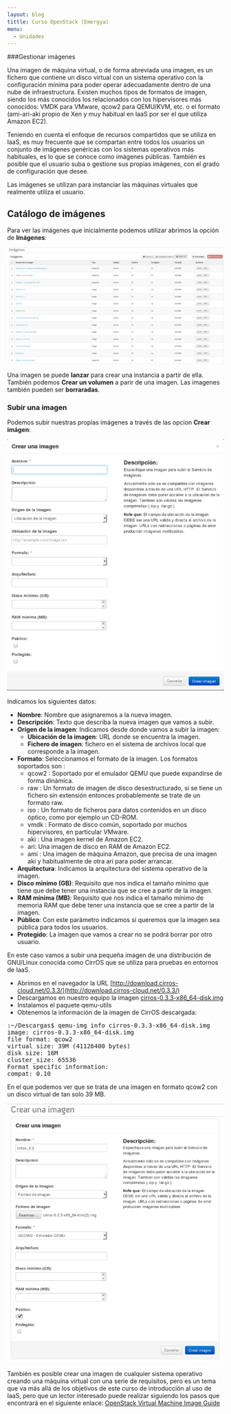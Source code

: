 ```yaml
---
layout: blog
tittle: Curso OpenStack (Emergya)
menu:
  - Unidades
---
```


###Gestionar imágenes

Una imagen de máquina virtual, o de forma abreviada una imagen, es un fichero
que contiene un disco virtual con un sistema operativo con la configuración
mínima para poder operar adecuadamente dentro de una nube de
infraestructura. Existen muchos tipos de formatos de imagen, siendo los más
conocidos los relacionados con los hipervisores más conocidos: VMDK para VMware,
qcow2 para QEMU/KVM, etc. o el formato (ami-ari-aki propio de
Xen y muy habitual en IaaS por ser el que utiliza Amazon EC2).

Teniendo en cuenta el enfoque de recursos compartidos que se utiliza en IaaS, es
muy frecuente que se compartan entre todos los usuarios un conjunto de imágenes
genéricas con los sistemas operativos más habituales, es lo que se conoce como
imágenes públicas. También es posible que el usuario suba o gestione sus propias
imágenes, con el grado de configuración que desee.

Las imágenes se utilizan para instanciar las máquinas virtuales que realmente
utiliza el usuario.

## Catálogo de imágenes

Para ver las imágenes que inicialmente podemos utilizar abrimos la opción de **Imágenes**:

![Imágenes](img/imagenes/01.png)

Una imagen se puede **lanzar** para crear una instancia a partir de ella. También podemos **Crear un volumen** a parir de una imagen. Las imagenes también pueden ser **borraradas**.

### Subir una imagen

Podemos subir nuestras propias imágenes a través de las opcion  **Crear imágen**:

![Imágenes](img/imagenes/02.png)

Indicamos los siguientes datos:
	
* **Nombre**: Nombre que asignaremos a la nueva imagen.
* **Descripción**: Texto que describa la nueva imagen que vamos a subir.
* **Origen de la imagen**: Indicamos desde donde vamos a subir la imagen:
  * **Ubicación de la imagen**: URL donde se encuentra la imagen.
  * **Fichero de imagen**: fichero en el sistema de archivos local que corresponde a la imagen.
* **Formato**: Seleccionamos el formato de la imagen. Los formatos
  soportados son : 
  * qcow2 : Soportado por el emulador QEMU que puede expandirse de forma
    dinámica.
  * raw : Un formato de imagen de disco desestructurado, si se tiene un
    fichero sin extensión entonces probablemente se trate de un formato raw. 
  * iso : Un formato de ficheros para datos contenidos en un disco óptico,
    como por ejemplo un CD-ROM.
  * vmdk : Formato de disco común, soportado por muchos hipervisores, en particular VMware.
  * aki : Una imagen kernel de Amazon EC2.
  * ari: Una imagen de disco en RAM de Amazon EC2.
  * ami : Una imagen de máquina Amazon, que precisa de una imagen aki y
    habitualmente de otra ari para poder arrancar.
* **Arquitectura**: Indicamos la arquitectura del sistema operativo de la imagen.
* **Disco mínimo (GB)**: Requisito que nos indica el tamaño mínimo que tiene que debe tener una instancia que se cree a partir de la imagen.
* **RAM mínima (MB)**: Requisito que nos indica el tamaño mínimo de memoria RAM que debe tener una instancia que se cree a partir de la imagen.
* **Público**: Con este parámetro indicamos si queremos que la imagen sea pública para todos los usuarios.
* **Protegido**: La imagen que vamos a crear no se podrá borrar por otro usuario.

En este caso vamos a subir una pequeña imagen de una distribución de GNU/Linux
conocida como CirrOS que se utiliza para pruebas en entornos de IaaS.

  * Abrimos en el navegador la URL
  [http://download.cirros-cloud.net/0.3.3/](http://download.cirros-cloud.net/0.3.3/)
  * Descargamos en nuestro equipo la imagen
  [cirros-0.3.3-x86_64-disk.img](http://download.cirros-cloud.net/0.3.3/cirros-0.3.3-x86_64-disk.img)
  * Instalamos el paquete qemu-utils
  * Obtenemos la información de la imagen de CirrOS descargada:

<pre>
:~/Descargas$ qemu-img info cirros-0.3.3-x86_64-disk.img
image: cirros-0.3.3-x86_64-disk.img
file format: qcow2
virtual size: 39M (41126400 bytes)
disk size: 16M
cluster_size: 65536
Format specific information:
compat: 0.10
</pre>

En el que podemos ver que se trata de una imagen en formato qcow2 con un disco
virtual de tan solo 39 MB.

![Imágenes](img/imagenes/03.png)
   
También es posible crear una imagen de cualquier sistema operativo creando una
máquina virtual con una serie de requisitos, pero es un tema que va más allá de
los objetivos de este curso de introducción al uso de IaaS, pero que un lector
interesado puede realizar siguiendo los pasos que encontrará en el siguiente enlace: [OpenStack Virtual Machine Image Guide](http://docs.openstack.org/image-guide/content/)


  
